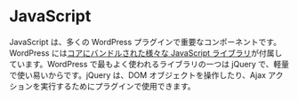<!--
# JavaScript
-->

# JavaScript

<!--
JavaScript is an important component in many WordPress plugins.  WordPress comes with a [variety of JavaScript libraries bundled with core](https://developer.wordpress.org/themes/basics/including-css-javascript/#default-scripts-included-and-registered-by-wordpress). One of the most commonly-used libraries in WordPress is jQuery because it is lightweight and easy to use. jQuery can be used in your plugin to manipulate the DOM object or to perform Ajax actions.
-->

JavaScript は、多くの WordPress プラグインで重要なコンポーネントです。WordPress には[コアにバンドルされた様々な JavaScript ライブラリ](https://developer.wordpress.org/themes/basics/including-css-javascript/#default-scripts-included-and-registered-by-wordpress)が付属しています。WordPress で最もよく使われるライブラリの一つは jQuery で、軽量で使い易いからです。jQuery は、DOM オブジェクトを操作したり、Ajax アクションを実行するためにプラグインで使用できます。
